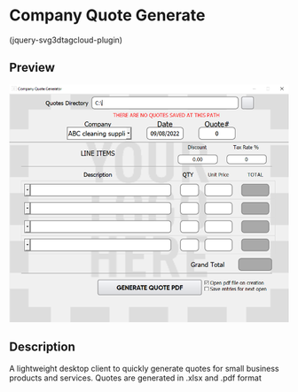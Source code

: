 # Company Quote Generate
(jquery-svg3dtagcloud-plugin)

## Preview

![App splash screen](/src/images/app_preview.png)

## Description

A lightweight desktop client to quickly generate quotes for small business products and services. Quotes are generated in .xlsx and .pdf format


